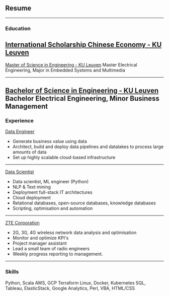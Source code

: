 ## Resume

---

### Education

[International Scholarship Chinese Economy - KU Leuven]()
---
[Master of Science in Engineering - KU Leuven]()
Master Electrical Engineering, Major in Embedded Systems and Multimedia

---
[Bachelor of Science in Engineering - KU Leuven]()
Bachelor Electrical Engineering, Minor Business Management
---

### Experience

[Data Engineer]()
- Generate business value using data
- Architect, build and deploy data pipelines and datalakes to process large amounts of data
- Set up highly scalable cloud-based infrastructure
---

[Data Scientist]()
- Data scientist, ML engineer (Python)
- NLP & Text mining
- Deployment full-stack IT architectures
- Cloud deployment
- Relational databases, open-source databases, knowledge databases
- Scripting, optimisation and automation
---

[ZTE Corporation]()
- 2G, 3G, 4G wireless network data analysis and optimisation
- Monitor and optimize KPI's
- Project manager assistant
- Lead a small team of radio engineers
- Weekly progress reporting to management.
---


### Skills
Python, Scala
AWS, GCP
Terraform
Linux, Docker, Kubernetes
SQL, Tableau, ElasticStack, Google Analytics,
Perl, VBA, HTML/CSS
